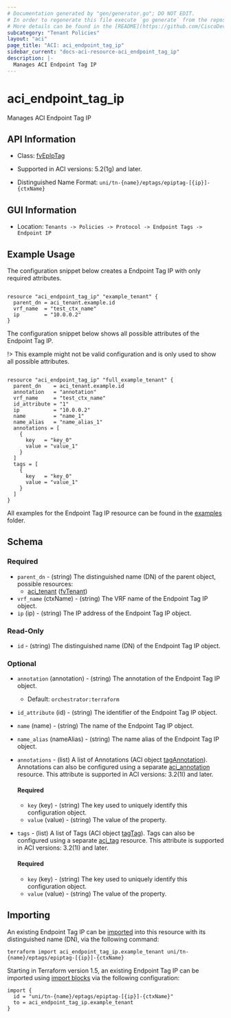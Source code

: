 ```yaml
---
# Documentation generated by "gen/generator.go"; DO NOT EDIT.
# In order to regenerate this file execute `go generate` from the repository root.
# More details can be found in the [README](https://github.com/CiscoDevNet/terraform-provider-aci/blob/master/README.md).
subcategory: "Tenant Policies"
layout: "aci"
page_title: "ACI: aci_endpoint_tag_ip"
sidebar_current: "docs-aci-resource-aci_endpoint_tag_ip"
description: |-
  Manages ACI Endpoint Tag IP
---
```


# aci_endpoint_tag_ip #

Manages ACI Endpoint Tag IP



## API Information ##

* Class: [fvEpIpTag](https://pubhub.devnetcloud.com/media/model-doc-latest/docs/app/index.html#/objects/fvEpIpTag/overview)

* Supported in ACI versions: 5.2(1g) and later.

* Distinguished Name Format: `uni/tn-{name}/eptags/epiptag-[{ip}]-{ctxName}`

## GUI Information ##

* Location: `Tenants -> Policies -> Protocol -> Endpoint Tags -> Endpoint IP`

## Example Usage ##

The configuration snippet below creates a Endpoint Tag IP with only required attributes.

```hcl

resource "aci_endpoint_tag_ip" "example_tenant" {
  parent_dn = aci_tenant.example.id
  vrf_name  = "test_ctx_name"
  ip        = "10.0.0.2"
}

```
The configuration snippet below shows all possible attributes of the Endpoint Tag IP.

!> This example might not be valid configuration and is only used to show all possible attributes.

```hcl

resource "aci_endpoint_tag_ip" "full_example_tenant" {
  parent_dn    = aci_tenant.example.id
  annotation   = "annotation"
  vrf_name     = "test_ctx_name"
  id_attribute = "1"
  ip           = "10.0.0.2"
  name         = "name_1"
  name_alias   = "name_alias_1"
  annotations = [
    {
      key   = "key_0"
      value = "value_1"
    }
  ]
  tags = [
    {
      key   = "key_0"
      value = "value_1"
    }
  ]
}

```

All examples for the Endpoint Tag IP resource can be found in the [examples](https://github.com/CiscoDevNet/terraform-provider-aci/tree/master/examples/resources/aci_endpoint_tag_ip) folder.

## Schema ##

### Required ###

* `parent_dn` - (string) The distinguished name (DN) of the parent object, possible resources:
  - [aci_tenant](https://registry.terraform.io/providers/CiscoDevNet/aci/latest/docs/resources/tenant) ([fvTenant](https://pubhub.devnetcloud.com/media/model-doc-latest/docs/app/index.html#/objects/fvTenant/overview))
* `vrf_name` (ctxName) - (string) The VRF name of the Endpoint Tag IP object.
* `ip` (ip) - (string) The IP address of the Endpoint Tag IP object.

### Read-Only ###

* `id` - (string) The distinguished name (DN) of the Endpoint Tag IP object.

### Optional ###
  
* `annotation` (annotation) - (string) The annotation of the Endpoint Tag IP object.
  - Default: `orchestrator:terraform`
* `id_attribute` (id) - (string) The identifier of the Endpoint Tag IP object.
* `name` (name) - (string) The name of the Endpoint Tag IP object.
* `name_alias` (nameAlias) - (string) The name alias of the Endpoint Tag IP object.

* `annotations` - (list) A list of Annotations (ACI object [tagAnnotation](https://pubhub.devnetcloud.com/media/model-doc-latest/docs/app/index.html#/objects/tagAnnotation/overview)). Annotations can also be configured using a separate [aci_annotation](https://registry.terraform.io/providers/CiscoDevNet/aci/latest/docs/resources/annotation) resource. This attribute is supported in ACI versions: 3.2(1l) and later.
  
  #### Required ####
  
  * `key` (key) - (string) The key used to uniquely identify this configuration object.
  * `value` (value) - (string) The value of the property.

* `tags` - (list) A list of Tags (ACI object [tagTag](https://pubhub.devnetcloud.com/media/model-doc-latest/docs/app/index.html#/objects/tagTag/overview)). Tags can also be configured using a separate [aci_tag](https://registry.terraform.io/providers/CiscoDevNet/aci/latest/docs/resources/tag) resource. This attribute is supported in ACI versions: 3.2(1l) and later.
  
  #### Required ####
  
  * `key` (key) - (string) The key used to uniquely identify this configuration object.
  * `value` (value) - (string) The value of the property.

## Importing

An existing Endpoint Tag IP can be [imported](https://www.terraform.io/docs/import/index.html) into this resource with its distinguished name (DN), via the following command:

```
terraform import aci_endpoint_tag_ip.example_tenant uni/tn-{name}/eptags/epiptag-[{ip}]-{ctxName}
```

Starting in Terraform version 1.5, an existing Endpoint Tag IP can be imported
using [import blocks](https://developer.hashicorp.com/terraform/language/import) via the following configuration:

```
import {
  id = "uni/tn-{name}/eptags/epiptag-[{ip}]-{ctxName}"
  to = aci_endpoint_tag_ip.example_tenant
}
```

